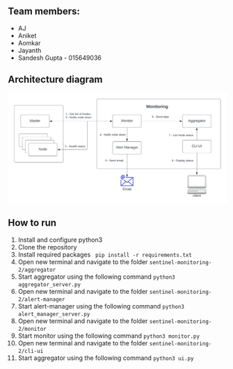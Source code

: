 
## Team members: 

* AJ 
* Aniket
* Aomkar
* Jayanth 
* Sandesh Gupta - 015649036 

## Architecture diagram

![](documentation/Architecture.png)  


## How to run

1. Install and configure python3
2. Clone the repository
3. Install required packages ``` pip install -r requirements.txt```
4. Open new terminal and navigate to the folder `sentinel-monitoring-2/aggregator`
5. Start aggregator using the following command
``` python3 aggregator_server.py ```
6. Open new terminal and navigate to the folder `sentinel-monitoring-2/alert-manager`
7. Start alert-manager using the following command
``` python3 alert_manager_server.py ```
8. Open new terminal and navigate to the folder `sentinel-monitoring-2/monitor`
9. Start monitor using the following command
``` python3 monitor.py ```
10. Open new terminal and navigate to the folder `sentinel-monitoring-2/cli-ui`
11. Start aggregator using the following command
``` python3 ui.py ```
